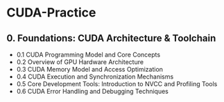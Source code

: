 # CUDA-Practice
## 0. Foundations: CUDA Architecture & Toolchain
- 0.1 CUDA Programming Model and Core Concepts
- 0.2 Overview of GPU Hardware Architecture
- 0.3 CUDA Memory Model and Access Optimization
- 0.4 CUDA Execution and Synchronization Mechanisms
- 0.5 Core Development Tools: Introduction to NVCC and Profiling Tools
- 0.6 CUDA Error Handling and Debugging Techniques